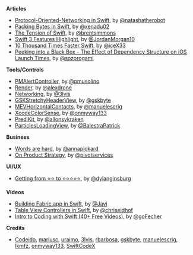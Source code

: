 
**Articles**

* [Protocol-Oriented-Networking in Swift](https://www.natashatherobot.com/protocol-oriented-networking-in-swift/), by [@natashatherobot](https://twitter.com/natashatherobot)
* [Packing Bytes in Swift](http://www.russbishop.net/packing-bytes-in-swift), by [@xenadu02](https://twitter.com/xenadu02)
* [The Tension of Swift](http://inessential.com/2016/05/14/the_tension_of_swift), by [@brentsimmons](https://twitter.com/brentsimmons)
* [Swift 3 Features Highlight](https://medium.com/the-traveled-ios-developers-guide/swift-3-feature-highlight-c38f94359731#.it6sex1iw), by [@JordanMorgan10](https://twitter.com/JordanMorgan10)
* [10 Thousand Times Faster Swift](https://medium.com/@icex33/10-thousand-times-faster-swift-737b1accd973#.g0slzoc2u), by [@iceX33](https://twitter.com/iceX33)
* [Peeking into a Black Box - The Effect of Dependency Structure on iOS Launch Times](https://engineering.tumblr.com/post/144507330193/peeking-into-a-black-box-the-effect-of), by [@sozorogami](https://twitter.com/sozorogami)

**Tools/Controls**

* [PMAlertController](https://github.com/Codeido/PMAlertController), by [@pmusolino](https://twitter.com/pmusolino)
* [Render](https://github.com/alexdrone/Render), by [@alexdrone](https://github.com/alexdrone)
* [Networking](https://github.com/3lvis/Networking), by [@3lvis](https://twitter.com/3lvis)
* [GSKStretchyHeaderView](https://github.com/gskbyte/GSKStretchyHeaderView), by [@gskbyte](https://twitter.com/gskbyte)
* [MEVHorizontalContacts](https://github.com/manuelescrig/MEVHorizontalContacts), by [@manuelescrig](https://twitter.com/manuelescrig)
* [XcodeColorSense](https://github.com/onmyway133/XcodeColorSense), by [@onmyway133](https://twitter.com/onmyway133)
* [PrediKit](https://github.com/TheKrakenDev/PrediKit), by [@allonsykraken](https://twitter.com/allonsykraken)
* [ParticlesLoadingView](https://github.com/BalestraPatrick/ParticlesLoadingView), by [@BalestraPatrick](https://twitter.com/BalestraPatrick)

**Business**

* [Words are hard](https://slackhq.com/words-are-hard-aabafc490d04), by [@annapickard](https://twitter.com/annapickard)
* [On Product Strategy](http://pivot.uk.com/on-product-strategy/), by [@pivotservices](https://twitter.com/pivotservices)

**UI/UX**

* [Getting from ⭐️⭐️ to ⭐️⭐️⭐️⭐️⭐️](https://m.signalvnoise.com/getting-from-️-️-to-️-️-️-️-️-c65cc3bb7cb1), by [@dylanginsburg](https://twitter.com/dylanginsburg)

**Videos**

* [Building Fabric.app in Swift](https://realm.io/news/slug-javi-soto-building-fabric-in-swift/), by [@Javi](https://twitter.com/Javi)
* [Table View Controllers in Swift](https://realm.io/news/tryswift-chris-eidhof-table-view-controllers-swift/), by [@chriseidhof](https://twitter.com/chriseidhof)
* [Intro to Coding with Swift (40+ Free Videos)](http://swiftschool.io/course/intro-to-coding-with-swift/), by [@goFecher](https://twitter.com/goFecher)

**Credits**

* [Codeido](https://github.com/Codeido), [mariusc](https://github.com/mariusc), [uraimo](https://github.com/uraimo), [3lvis](https://github.com/3lvis), [rbarbosa](https://github.com/rbarbosa), [gskbyte](https://github.com/gskbyte), [manuelescrig](https://github.com/manuelescrig), [lkmfz](https://github.com/lkmfz), [onmyway133](https://github.com/onmyway133), [SwiftCodeX](https://github.com/swiftcodex)
